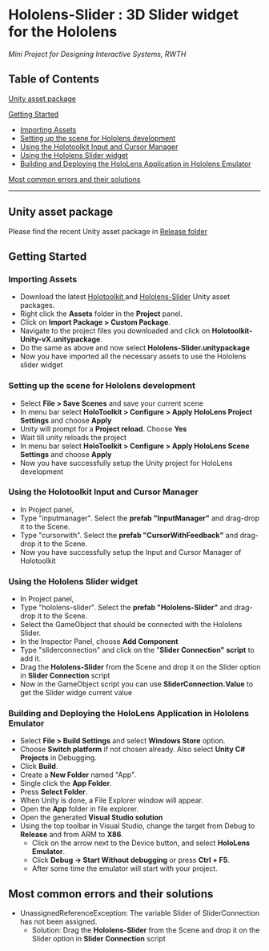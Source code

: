 ﻿Hololens-Slider : 3D Slider widget for the Hololens
======
_Mini Project for Designing Interactive Systems, RWTH_

## Table of Contents
[Unity asset package](#unity-asset-package)

[Getting Started](#getting-started)
* [Importing Assets](#importing-assets)
* [Setting up the scene for Hololens development](#setting-up-the-scene-for-hololens-development)
* [Using the Holotoolkit Input and Cursor Manager](#using-the-holotoolkit-input-and-cursor-manager)
* [Using the Hololens Slider widget](#using-the-hololens-slider-widget)
* [Building and Deploying the HoloLens Application in Hololens Emulator](#building-and-deploying-the-hololens-application-in-hololens-emulator)

[Most common errors and their solutions](#most-common-errors-and-their-solutions)

---

## Unity asset package
Please find the recent Unity asset package in [Release folder](https://github.com/vinothpandian/Hololens-SliderWidget/tree/master/Release)

## Getting Started

### Importing Assets
 - Download the latest [Holotoolkit ](https://github.com/Microsoft/HoloToolkit-Unity/tree/master/External/Unitypackages) and [Hololens-Slider](https://github.com/vinothpandian/Hololens-SliderWidget/tree/master/Release) Unity asset packages.
 - Right click the **Assets** folder in the **Project** panel.
 - Click on **Import Package > Custom Package**.
 - Navigate to the project files you downloaded and click on **Holotoolkit-Unity-vX.unitypackage**.
 - Do the same as above and now select **Hololens-Slider.unitypackage**
 - Now you have imported all the necessary assets to use the Hololens slider widget

### Setting up the scene for Hololens development

 - Select **File > Save Scenes** and save your current scene
 - In menu bar select **HoloToolkit > Configure > Apply HoloLens Project Settings** and choose **Apply**
 - Unity will prompt for a  **Project reload**. Choose **Yes**
 - Wait till unity reloads the project
 - In menu bar select **HoloToolkit > Configure > Apply HoloLens Scene Settings** and choose **Apply**
 - Now you have successfully setup the Unity project for HoloLens development

### Using the Holotoolkit Input and Cursor Manager

 - In Project panel,
 - Type "inputmanager". Select the **prefab "InputManager"** and drag-drop it to the Scene.
 - Type "cursorwith". Select the **prefab "CursorWithFeedback"** and drag-drop it to the Scene.
 - Now you have successfully setup the Input and Cursor Manager of Holotoolkit

### Using the Hololens Slider widget

 - In Project panel,
 - Type "hololens-slider". Select the **prefab "Hololens-Slider"** and drag-drop it to the Scene.
 - Select the GameObject that should be connected with the Hololens Slider.
 - In the Inspector Panel, choose **Add Component**
 - Type "sliderconnection" and click on the "**Slider Connection" script** to add it.
 - Drag the **Hololens-Slider** from the Scene and drop it on the Slider option in **Slider Connection** script
 - Now in the GameObject script you can use **SliderConnection.Value** to get the Slider widge current value

### Building and Deploying the HoloLens Application in Hololens Emulator
 - Select **File > Build Settings** and select **Windows Store** option.
 - Choose **Switch platform** if not chosen already. Also select **Unity C# Projects** in Debugging.
 - Click **Build**.
 - Create a **New Folder** named "App".
 - Single click the **App Folder**.
 - Press **Select Folder**.
 - When Unity is done, a File Explorer window will appear.
 - Open the **App** folder in file explorer.
 - Open the generated **Visual Studio solution**
 - Using the top toolbar in Visual Studio, change the target from Debug to **Release** and from ARM to **X86**.
	 - Click on the arrow next to the Device button, and select **HoloLens Emulator**.
	 - Click **Debug -> Start Without debugging** or press **Ctrl + F5**.
	 - After some time the emulator will start with your project.

## Most common errors and their solutions

 - UnassignedReferenceException: The variable Slider of SliderConnection has not been assigned.
	- Solution: Drag the **Hololens-Slider** from the Scene and drop it on the Slider option in **Slider Connection** script
